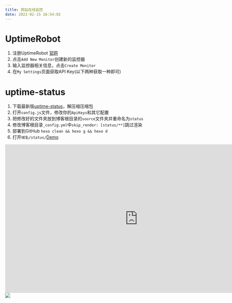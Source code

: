```yaml
---
title: 网站在线监控
date: 2022-02-15 16:54:02
---
```

# UptimeRobot
1. 注册UptimeRobot [官网](https://uptimerobot.com/)
2. 点击`Add New Monitor`创建新的监控器
3. 输入监控器相关信息，点击`Create Monitor`
4. 在`My Settings`页面获取API Key(以下两种获取一种即可)
# uptime-status
1. 下载最新版[uptime-status](https://github.com/yb/uptime-status/releases)，解压缩压缩包
2. 打开`config.js`文件，修改你的`ApiKeys`和其它配置
3. 把修改好的文件夹放到博客根目录的`source`文件夹并重命名为`status`
4. 修改博客根目录`_config.yml`中`skip_render: [status/**]`跳过渲染
5. 部署到GitHub `hexo clean && hexo g && hexo d`
6. 打开`域名/status/`[Demo](https://machieh.com/status/)
<iframe width="854" height="480" src="https://www.youtube.com/embed/TIbZDRXM-Tg" title="YouTube video player" frameborder="0" allow="accelerometer; autoplay; clipboard-write; encrypted-media; gyroscope; picture-in-picture" allowfullscreen></iframe>
<img src="https://hexojs.github.io/hexo-theme-landscape/assets/wallpaper-2572384.jpg"/> 